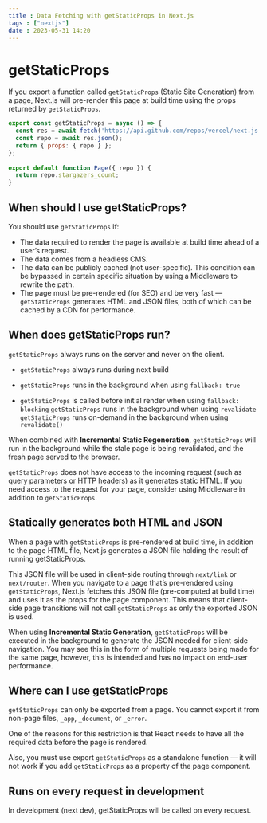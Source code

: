 ```yaml
---
title : Data Fetching with getStaticProps in Next.js
tags : ["nextjs"]
date : 2023-05-31 14:20
---
```


# getStaticProps

If you export a function called `getStaticProps` (Static Site Generation) from a page, Next.js will pre-render this page at build time using the props returned by `getStaticProps`.

```js
export const getStaticProps = async () => {
  const res = await fetch('https://api.github.com/repos/vercel/next.js');
  const repo = await res.json();
  return { props: { repo } };
};
 
export default function Page({ repo }) {
  return repo.stargazers_count;
}
```

## When should I use getStaticProps?

You should use `getStaticProps` if:
- The data required to render the page is available at build time ahead of a user’s request.
- The data comes from a headless CMS.
- The data can be publicly cached (not user-specific). This condition can be bypassed in certain specific situation by using a Middleware to rewrite the path.
- The page must be pre-rendered (for SEO) and be very fast — `getStaticProps` generates HTML and JSON files, both of which can be cached by a CDN for performance.


## When does getStaticProps run?
`getStaticProps` always runs on the server and never on the client.

- `getStaticProps` always runs during next build
- `getStaticProps` runs in the background when using `fallback: true`

- `getStaticProps` is called before initial render when using `fallback: blocking`
`getStaticProps` runs in the background when using `revalidate`
`getStaticProps` runs on-demand in the background when using `revalidate()`

When combined with **Incremental Static Regeneration**, `getStaticProps` will run in the background while the stale page is being revalidated, and the fresh page served to the browser.


`getStaticProps` does not have access to the incoming request (such as query parameters or HTTP headers) as it generates static HTML. If you need access to the request for your page, consider using Middleware in addition to `getStaticProps`.


## Statically generates both HTML and JSON

When a page with `getStaticProps` is pre-rendered at build time, in addition to the page HTML file, Next.js generates a JSON file holding the result of running getStaticProps.

This JSON file will be used in client-side routing through `next/link` or `next/router`. When you navigate to a page that’s pre-rendered using `getStaticProps`, Next.js fetches this JSON file (pre-computed at build time) and uses it as the props for the page component. This means that client-side page transitions will not call `getStaticProps` as only the exported JSON is used.

When using **Incremental Static Generation**, `getStaticProps` will be executed in the background to generate the JSON needed for client-side navigation. You may see this in the form of multiple requests being made for the same page, however, this is intended and has no impact on end-user performance.

## Where can I use getStaticProps

`getStaticProps` can only be exported from a page. You cannot export it from non-page files, `_app`, `_document`, or `_error`.

One of the reasons for this restriction is that React needs to have all the required data before the page is rendered.

Also, you must use export `getStaticProps` as a standalone function — it will not work if you add `getStaticProps` as a property of the page component.

## Runs on every request in development
In development (next dev), getStaticProps will be called on every request.
